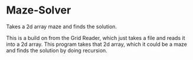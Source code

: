 # Maze-Solver
Takes a 2d array maze and finds the solution.

This is a build on from the Grid Reader, which just takes a file and reads it into a 2d array.
This program takes that 2d array, which it could be a maze and finds the solution by doing recursion.
